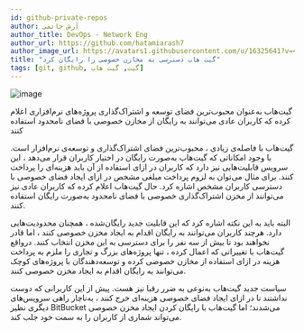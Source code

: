```yaml
---
id: github-private-repos
author: آرش حاتمی
author_title: DevOps - Network Eng
author_url: https://github.com/hatamiarash7
author_image_url: https://avatars1.githubusercontent.com/u/16325641?v=4
title: "گیت هاب دسترسی به مخازن خصوصی را رایگان کرد"
tags: [git, github, گیت, گیت هاب]
---
```


![image](/img/blog/9.jpg)

گیت‌هاب به‌عنوان محبوب‌ترین فضای توسعه و اشتراک‌گذاری پروژه‌های نرم‌افزاری اعلام کرده که کاربران عادی می‌توانند به رایگان از مخازن خصوصی با فضای نامحدود استفاده کنند

<!--truncate-->

گیت‌هاب با فاصله‌ی زیادی ، محبوب‌ترین فضای اشتراک‌گذاری و توسعه‌ی نرم‌افزار است. با وجود امکاناتی که گیت‌هاب به‌صورت رایگان در اختیار کاربران قرار می‌دهد ، این سرویس قابلیت‌هایی نیز دارد که کاربران در ازای استفاده از آن باید هزینه‌ای را پرداخت کنند. برای مثال می‌توان به لزوم پرداخت مبلغی مشخص در ازای ایجاد فضای خصوصی با دسترسی کاربران مشخص اشاره کرد. حال گیت‌هاب اعلام کرده که کاربران عادی نیز می‌توانند از مخزن اشتراک‌گذاری خصوصی با فضای نامحدود به‌صورت رایگان استفاده کنند.

البته باید به این نکته اشاره کرد که این قابلیت جدید رایگان‌شده ، همچنان محدودیت‌هایی دارد. هرچند کاربران می‌توانند به رایگان اقدام به ایجاد مخزن خصوصی کنند ، اما قادر نخواهند بود تا بیش از سه نفر را برای دسترسی به این مخزن انتخاب کنند. درواقع گیت‌هاب با تغییراتی که اعمال کرده ، تنها پروژه‌های بزرگ و تجاری را ملزم به پرداخت هزینه در ازای استفاده از مخازن خصوصی کرده و توسعه‌دهندگان با پروژه‌های کوچک می‌توانند به رایگان اقدام به ایجاد مخزن خصوصی کنند.

سیاست جدید گیت‌هاب به‌نوعی به ضرر رقبا نیز هست. پیش از این کاربرانی که دوست نداشتند تا در ازای ایجاد فضای خصوصی هزینه‌ای خرج کنند ، به‌ناچار راهی سرویس‌های دیگری نظیر BitBucket می‌شدند؛ اما گیت‌هاب با رایگان کردن ایجاد مخزن خصوصی می‌تواند شماری از کاربران را به سمت خود جلب کند.
